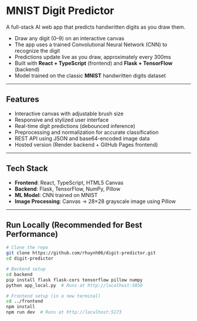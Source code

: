 # MNIST Digit Predictor

A full-stack AI web app that predicts handwritten digits as you draw them.

- Draw any digit (0–9) on an interactive canvas  
- The app uses a trained Convolutional Neural Network (CNN) to recognize the digit  
- Predictions update live as you draw, approximately every 300ms  
- Built with **React + TypeScript** (frontend) and **Flask + TensorFlow** (backend)  
- Model trained on the classic **MNIST** handwritten digits dataset  

---

## Features

- Interactive canvas with adjustable brush size  
- Responsive and stylized user interface  
- Real-time digit predictions (debounced inference)  
- Preprocessing and normalization for accurate classification  
- REST API using JSON and base64-encoded image data  
- Hosted version (Render backend + GitHub Pages frontend)  

---

## Tech Stack

- **Frontend**: React, TypeScript, HTML5 Canvas  
- **Backend**: Flask, TensorFlow, NumPy, Pillow  
- **ML Model**: CNN trained on MNIST  
- **Image Processing**: Canvas → 28×28 grayscale image using Pillow

---

## Run Locally (Recommended for Best Performance)

```bash
# Clone the repo
git clone https://github.com/rhuynh06/digit-predictor.git
cd digit-predictor

# Backend setup
cd backend
pip install flask flask-cors tensorflow pillow numpy
python app_local.py  # Runs at http://localhost:5050

# Frontend setup (in a new terminal)
cd ../frontend
npm install
npm run dev  # Runs at http://localhost:5173
